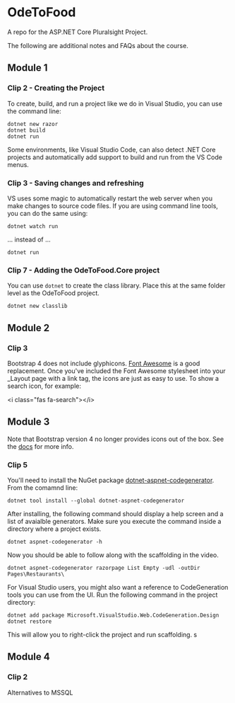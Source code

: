 # OdeToFood
A repo for the ASP.NET Core Pluralsight Project.

The following are additional notes and FAQs about the course. 

## Module 1

### Clip 2 - Creating the Project

To create, build, and run a project like we do in Visual Studio, you can use the command line:

```text
dotnet new razor
dotnet build
dotnet run
```

Some environments, like Visual Studio Code, can also detect .NET Core projects and automatically add support to build and run from the VS Code menus. 

### Clip 3 - Saving changes and refreshing

VS uses some magic to automatically restart the web server when you make changes to source code files. If you are using command line tools, you can do the same using:

`dotnet watch run`

... instead of ...

`dotnet run`

### Clip 7 - Adding the OdeToFood.Core project

You can use `dotnet` to create the class library. Place this at the same folder level as the OdeToFood project. 

```
dotnet new classlib
```

## Module 2

### Clip 3 

Bootstrap 4 does not include glyphicons. [Font Awesome](https://fontawesome.com/start) is a good replacement. Once you've included the Font Awesome stylesheet into your _Layout page with a link tag, the icons are just as easy to use. To show a search icon, for example:

&lt;i class="fas fa-search"&gt;&lt;/i&gt;

## Module 3

Note that Bootstrap version 4 no longer provides icons out of the box. See the [docs](https://getbootstrap.com/docs/4.0/extend/icons/) for more info. 

### Clip 5

You'll need to install the NuGet package [dotnet-aspnet-codegenerator](https://www.nuget.org/packages/dotnet-aspnet-codegenerator/). From the comamnd line:

```text
dotnet tool install --global dotnet-aspnet-codegenerator 
```

After installing, the following command should display a help screen and a list of avaialble generators. Make sure you execute the command inside a directory where a project exists.

```text
dotnet aspnet-codegenerator -h
```

Now you should be able to follow along with the scaffolding in the video.

```text
dotnet aspnet-codegenerator razorpage List Empty -udl -outDir Pages\Restaurants\
```

For Visual Studio users, you might also want a reference to CodeGeneration tools you can use from the UI. Run the following command in the project directory:

```text
dotnet add package Microsoft.VisualStudio.Web.CodeGeneration.Design
dotnet restore
```

This will allow you to right-click the project and run scaffolding. s

## Module 4

### Clip 2 

Alternatives to MSSQL 




